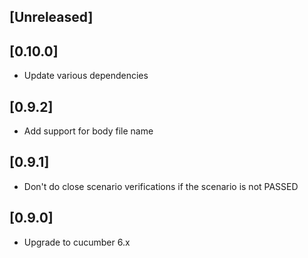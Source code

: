 ## [Unreleased]

## [0.10.0]
- Update various dependencies

## [0.9.2]
- Add support for body file name

## [0.9.1]
- Don't do close scenario verifications if the scenario is not PASSED

## [0.9.0]
- Upgrade to cucumber 6.x
